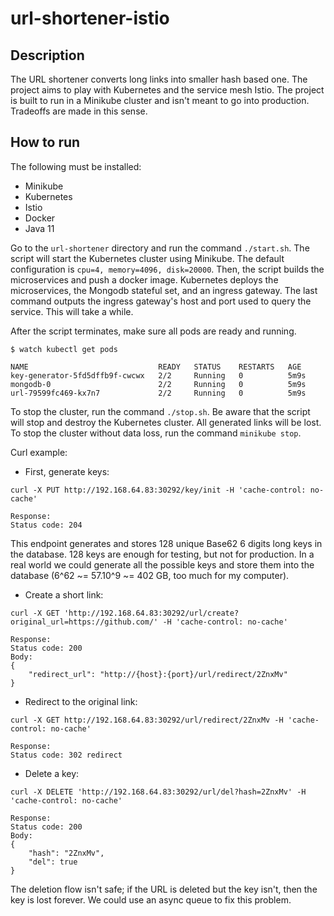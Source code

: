 # url-shortener-istio

## Description
The URL shortener converts long links into smaller hash based one. The project aims to play with Kubernetes and the service mesh Istio. The project is built to run in a Minikube cluster and isn't meant to go into production. Tradeoffs are made in this sense.

## How to run
The following must be installed:
* Minikube
* Kubernetes
* Istio
* Docker
* Java 11

Go to the `url-shortener` directory and run the command `./start.sh`. The script will start the Kubernetes cluster using Minikube. The default configuration is `cpu=4, memory=4096, disk=20000`. Then, the script builds the microservices and push a docker image. Kubernetes deploys the microservices, the Mongodb stateful set, and an ingress gateway. The last command outputs the ingress gateway's host and port used to query the service. This will take a while.

After the script terminates, make sure all pods are ready and running.
```
$ watch kubectl get pods

NAME                             READY   STATUS    RESTARTS   AGE
key-generator-5fd5dffb9f-cwcwx   2/2     Running   0          5m9s
mongodb-0                        2/2     Running   0          5m9s
url-79599fc469-kx7n7             2/2     Running   0          5m9s
```

To stop the cluster, run the command `./stop.sh`. Be aware that the script will stop and destroy the Kubernetes cluster. All generated links will be lost. To stop the cluster without data loss, run the command `minikube stop`.

Curl example:
* First, generate keys:
```
curl -X PUT http://192.168.64.83:30292/key/init -H 'cache-control: no-cache' 

Response:
Status code: 204
```
This endpoint generates and stores 128 unique Base62 6 digits long keys in the database. 
128 keys are enough for testing, but not for production. In a real world we could generate all the possible keys and store them into the database (6^62 ~= 57.10^9 ~= 402 GB, too much for my computer).
* Create a short link:
```
curl -X GET 'http://192.168.64.83:30292/url/create?original_url=https://github.com/' -H 'cache-control: no-cache'

Response:
Status code: 200
Body:
{
    "redirect_url": "http://{host}:{port}/url/redirect/2ZnxMv"
}
```
* Redirect to the original link:
```
curl -X GET http://192.168.64.83:30292/url/redirect/2ZnxMv -H 'cache-control: no-cache'

Response:
Status code: 302 redirect
```
* Delete a key:
```
curl -X DELETE 'http://192.168.64.83:30292/url/del?hash=2ZnxMv' -H 'cache-control: no-cache'

Response:
Status code: 200
Body:
{
    "hash": "2ZnxMv",
    "del": true
}
```
The deletion flow isn't safe; if the URL is deleted but the key isn't, then the key is lost forever. We could use an async queue to fix this problem.
